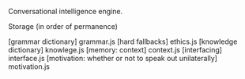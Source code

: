 Conversational intelligence engine.


Storage (in order of permanence)

[grammar dictionary] grammar.js
[hard fallbacks] ethics.js
[knowledge dictionary] knowlege.js
[memory: context] context.js
[interfacing] interface.js
[motivation: whether or not to speak out unilaterally] motivation.js